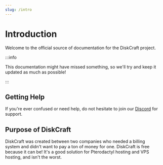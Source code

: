 ```yaml
---
slug: /intro
---
```


# Introduction

Welcome to the official source of documentation for the DiskCraft
project.

:::info

This documentation might have missed something, so we'll try and keep it updated as much as possible!

:::

## Getting Help

If you're ever confused or need help, do not hesitate to join our
[Discord](https://discord.gg/pVH5EMeeEE) for support.

## Purpose of DiskCraft

DiskCraft was created between two companies who needed a billing system and didn't want to pay a ton of money for one. DiskCraft is free because it can be! It's a good solution for Pterodactyl hosting and VPS hosting, and isn't the worst.
